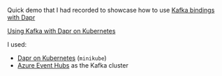 Quick demo that I had recorded to showcase how to use [Kafka bindings with Dapr](https://github.com/dapr/components-contrib/blob/master/bindings/Readme.md)

[Using Kafka with Dapr on Kubernetes](https://dev.to/abhirockzz/using-kafka-with-dapr-on-kubernetes-219k)

I used:

- [Dapr on Kubernetes](https://github.com/dapr/docs/blob/master/getting-started/environment-setup.md#installing-dapr-on-a-kubernetes-cluster) (`minikube`)
- [Azure Event Hubs](https://docs.microsoft.com/azure/event-hubs/event-hubs-for-kafka-ecosystem-overview?WT.mc_id=devto-blog-abhishgu) as the Kafka cluster